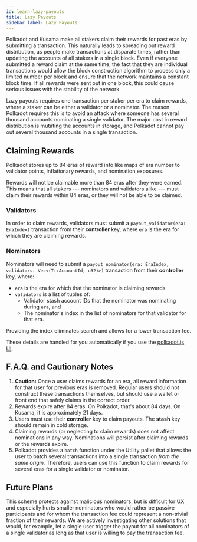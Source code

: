 ```yaml
---
id: learn-lazy-payouts
title: Lazy Payouts
sidebar_label: Lazy Payouts
---
```


Polkadot and Kusama make all stakers claim their rewards for past eras by submitting a transaction. This naturally leads to spreading out reward distribution, as people make transactions at disparate times, rather than updating the accounts of all stakers in a single block. Even if everyone submitted a reward claim at the same time, the fact that they are individual transactions would allow the block construction algorithm to process only a limited number per block and ensure that the network maintains a constant block time. If all rewards were sent out in one block, this could cause serious issues with the stability of the network.

Lazy payouts requires one transaction per staker per era to claim rewards, where a staker can be either a validator or a nominator. The reason Polkadot requires this is to avoid an attack where someone has several thousand accounts nominating a single validator. The major cost in reward distribution is mutating the accounts in storage, and Polkadot cannot pay out several thousand accounts in a single transaction.

## Claiming Rewards

Polkadot stores up to 84 eras of reward info like maps of era number to validator points, inflationary rewards, and nomination exposures.

Rewards will not be claimable more than 84 eras after they were earned. This means that all stakers --- nominators and validators alike --- must claim their rewards within 84 eras, or they will not be able to be claimed.

### Validators

In order to claim rewards, validators must submit a `payout_validator(era: EraIndex)` transaction from their **controller** key, where `era` is the era for which they are claiming rewards.

### Nominators

Nominators will need to submit a `payout_nominator(era: EraIndex, validators: Vec<(T::AccountId, u32)>)` transaction from their **controller** key, where:

- `era` is the era for which that the nominator is claiming rewards.
- `validators` is a list of tuples of:
  - Validator stash account IDs that the nominator was nominating during `era`, and
  - The nominator's index in the list of nominators for that validator for that era.

Providing the index eliminates search and allows for a lower transaction fee.

These details are handled for you automatically if you use the [polkadot.js UI](https://polkadot.js.org/apps/#/staking/actions).

## F.A.Q. and Cautionary Notes

1. **Caution:** Once a user claims rewards for an era, all reward information for that user for previous eras is removed. Regular users should not construct these transactions themselves, but should use a wallet or front end that safely claims in the correct order.
1. Rewards expire after 84 eras. On Polkadot, that's about 84 days. On Kusama, it is approximately 21 days.
1. Users must use their **controller** key to claim payouts. The **stash** key should remain in cold storage.
1. Claiming rewards (or neglecting to claim rewards) does not affect nominations in any way. Nominations will persist after claiming rewards or the rewards expire.
1. Polkadot provides a `batch` function under the Utility pallet that allows the user to batch several transactions into a single transaction _from the same origin._ Therefore, users can use this function to claim rewards for several eras for a single validator or nominator.

## Future Plans

This scheme protects against malicious nominators, but is difficult for UX and especially hurts smaller nominators who would rather be passive participants and for whom the transaction fee could represent a non-trivial fraction of their rewards. We are actively investigating other solutions that would, for example, let a single user trigger the payout for all nominators of a single validator as long as that user is willing to pay the transaction fee.
